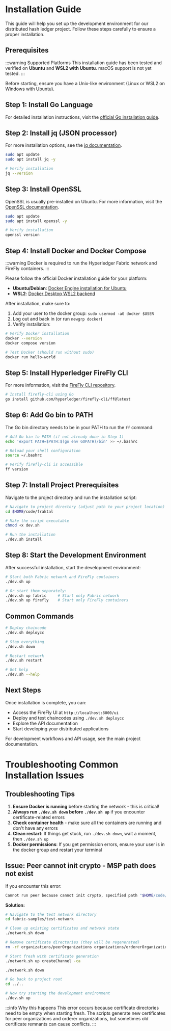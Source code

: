 # Installation Guide

This guide will help you set up the development environment for our distributed hash ledger project. Follow these steps carefully to ensure a proper installation.

## Prerequisites

:::warning Supported Platforms
This installation guide has been tested and verified on **Ubuntu** and **WSL2 with Ubuntu**. macOS support is not yet tested.
:::

Before starting, ensure you have a Unix-like environment (Linux or WSL2 on Windows with Ubuntu).

## Step 1: Install Go Language

For detailed installation instructions, visit the [official Go installation guide](https://golang.org/doc/install).

## Step 2: Install jq (JSON processor)

For more installation options, see the [jq documentation](https://stedolan.github.io/jq/download/).

```bash
sudo apt update
sudo apt install jq -y

# Verify installation
jq --version
```

## Step 3: Install OpenSSL

OpenSSL is usually pre-installed on Ubuntu. For more information, visit the [OpenSSL documentation](https://www.openssl.org/source/).

```bash
sudo apt update
sudo apt install openssl -y

# Verify installation
openssl version
```

## Step 4: Install Docker and Docker Compose

:::warning
Docker is required to run the Hyperledger Fabric network and FireFly containers.
:::

Please follow the official Docker installation guide for your platform:

- **Ubuntu/Debian**: [Docker Engine installation for Ubuntu](https://docs.docker.com/engine/install/ubuntu/)
- **WSL2**: [Docker Desktop WSL2 backend](https://docs.docker.com/desktop/wsl/)

After installation, make sure to:

1. Add your user to the docker group: `sudo usermod -aG docker $USER`
2. Log out and back in (or run `newgrp docker`)
3. Verify installation:

```bash
# Verify Docker installation
docker --version
docker compose version

# Test Docker (should run without sudo)
docker run hello-world
```

## Step 5: Install Hyperledger FireFly CLI

For more information, visit the [FireFly CLI repository](https://github.com/hyperledger/firefly-cli).

```bash
# Install firefly-cli using Go
go install github.com/hyperledger/firefly-cli/ff@latest
```

## Step 6: Add Go bin to PATH

The Go bin directory needs to be in your PATH to run the `ff` command:

```bash
# Add Go bin to PATH (if not already done in Step 1)
echo 'export PATH=$PATH:$(go env GOPATH)/bin' >> ~/.bashrc

# Reload your shell configuration
source ~/.bashrc

# Verify firefly-cli is accessible
ff version
```

## Step 7: Install Project Prerequisites

Navigate to the project directory and run the installation script:

```bash
# Navigate to project directory (adjust path to your project location)
cd $HOME/code/fraktal

# Make the script executable
chmod +x dev.sh

# Run the installation
./dev.sh install
```

## Step 8: Start the Development Environment

After successful installation, start the development environment:

```bash
# Start both Fabric network and FireFly containers
./dev.sh up

# Or start them separately:
./dev.sh up fabric     # Start only Fabric network
./dev.sh up firefly    # Start only FireFly containers
```

## Common Commands

```bash
# Deploy chaincode
./dev.sh deploycc

# Stop everything
./dev.sh down

# Restart network
./dev.sh restart

# Get help
./dev.sh --help
```

## Next Steps

Once installation is complete, you can:

- Access the FireFly UI at `http://localhost:8000/ui`
- Deploy and test chaincodes using `./dev.sh deploycc`
- Explore the API documentation
- Start developing your distributed applications

For development workflows and API usage, see the main project documentation.


# Troubleshooting Common Installation Issues
## Troubleshooting Tips

1. **Ensure Docker is running** before starting the network - this is critical!
2. **Always run `./dev.sh down` before `./dev.sh up`** if you encounter certificate-related errors
3. **Check container health** - make sure all the containers are running and don't have any errors
4. **Clean restart**: If things get stuck, run `./dev.sh down`, wait a moment, then `./dev.sh up`
5. **Docker permissions**: If you get permission errors, ensure your user is in the docker group and restart your terminal

## Issue: Peer cannot init crypto - MSP path does not exist

If you encounter this error:

```bash
Cannot run peer because cannot init crypto, specified path "$HOME/code/fraktal/fabric-samples/test-network/organizations/peerOrganizations/org1.example.com/users/Admin@org1.example.com/msp" does not exist or cannot be accessed
```

**Solution:**

```bash
# Navigate to the test network directory
cd fabric-samples/test-network

# Clean up existing certificates and network state
./network.sh down

# Remove certificate directories (they will be regenerated)
rm -rf organizations/peerOrganizations organizations/ordererOrganizations

# Start fresh with certificate generation
./network.sh up createChannel -ca

./network.sh down

# Go back to project root
cd ../..

# Now try starting the development environment
./dev.sh up
```

:::info Why this happens
This error occurs because certificate directories need to be empty when starting fresh. The scripts generate new certificates for peer organizations and orderer organizations, but sometimes old certificate remnants can cause conflicts.
:::